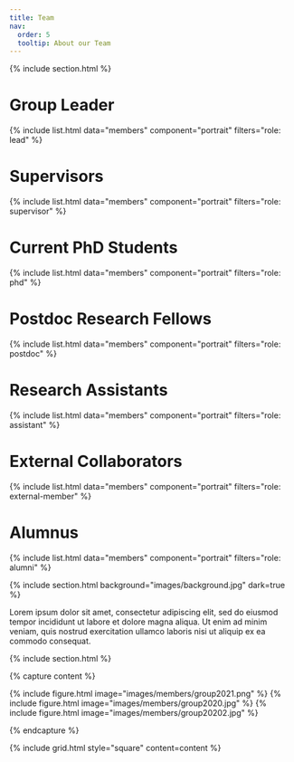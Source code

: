 ```yaml
---
title: Team
nav:
  order: 5
  tooltip: About our Team
---
```


{% include section.html %}
# Group Leader
{% include list.html data="members" component="portrait" filters="role: lead" %}
# Supervisors
{% include list.html data="members" component="portrait" filters="role: supervisor" %}
# Current PhD Students
{% include list.html data="members" component="portrait" filters="role: phd" %}
# Postdoc Research Fellows
{% include list.html data="members" component="portrait" filters="role: postdoc" %}
# Research Assistants
{% include list.html data="members" component="portrait" filters="role: assistant" %}
# External Collaborators
{% include list.html data="members" component="portrait" filters="role: external-member" %}
# Alumnus
{% include list.html data="members" component="portrait" filters="role: alumni" %}

{% include section.html background="images/background.jpg" dark=true %}

Lorem ipsum dolor sit amet, consectetur adipiscing elit, sed do eiusmod tempor
incididunt ut labore et dolore magna aliqua. Ut enim ad minim veniam, quis
nostrud exercitation ullamco laboris nisi ut aliquip ex ea commodo consequat.

{% include section.html %}

{% capture content %}

{% include figure.html image="images/members/group2021.png" %}
{% include figure.html image="images/members/group2020.jpg" %}
{% include figure.html image="images/members/group20202.jpg" %}

{% endcapture %}

{% include grid.html style="square" content=content %}
